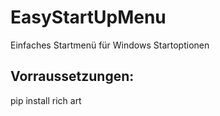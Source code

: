 # EasyStartUpMenu
Einfaches Startmenü für Windows Startoptionen

## Vorraussetzungen:
pip install rich art
